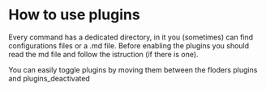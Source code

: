 # How to use plugins

Every command has a dedicated directory, in it you (sometimes) can find configurations files or a .md file.
Before enabling the plugins you should read the md file and follow the istruction (if there is one).

You can easily toggle plugins by moving them between the floders plugins and plugins_deactivated
